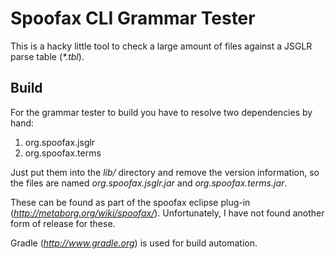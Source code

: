 # Spoofax CLI Grammar Tester

This is a hacky little tool to check a large amount of files against a
JSGLR parse table (*\*.tbl*).

## Build

For the grammar tester to build you have to resolve two dependencies by
hand:

1. org.spoofax.jsglr
2. org.spoofax.terms

Just put them into the *lib/* directory and remove the version
information, so the files are named *org.spoofax.jsglr.jar* and
*org.spoofax.terms.jar*.

These can be found as part of the spoofax eclipse plug-in
(*http://metaborg.org/wiki/spoofax/*).
Unfortunately, I have not found another form of release for these.

Gradle (*http://www.gradle.org*) is used for build automation.


